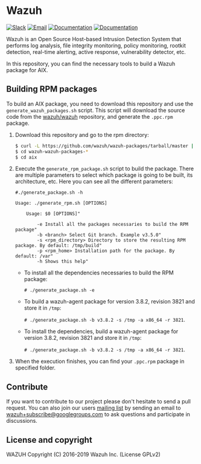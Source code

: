 Wazuh
=====

[![Slack](https://img.shields.io/badge/slack-join-blue.svg)](https://wazuh.com/community/join-us-on-slack/)
[![Email](https://img.shields.io/badge/email-join-blue.svg)](https://groups.google.com/forum/#!forum/wazuh)
[![Documentation](https://img.shields.io/badge/docs-view-green.svg)](https://documentation.wazuh.com)
[![Documentation](https://img.shields.io/badge/web-view-green.svg)](https://wazuh.com)

Wazuh is an Open Source Host-based Intrusion Detection System that performs log analysis, file integrity monitoring, policy monitoring, rootkit detection, real-time alerting, active response, vulnerability detector, etc.

In this repository, you can find the necessary tools to build a Wazuh package for AIX.

## Building RPM packages

To build an AIX package, you need to download this repository and use the `generate_wazuh_packages.sh` script. This script will download the source code from the [wazuh/wazuh](https://github.com/wazuh/wazuh) repository, and generate the `.ppc.rpm` package.

1. Download this repository and go to the rpm directory:
    ```bash
    $ curl -L https://github.com/wazuh/wazuh-packages/tarball/master | tar zx 
    $ cd wazuh-wazuh-packages-*
    $ cd aix
    ```

2. Execute the `generate_rpm_package.sh` script to build the package. There are multiple parameters to select which package is going to be built, its architecture, etc. Here you can see all the different parameters:
    ```shellsession
    #./generate_package.sh -h

    Usage: ./generate_rpm.sh [OPTIONS]

        Usage: $0 [OPTIONS]"
  
            -e Install all the packages necessaries to build the RPM package"
            -b <branch> Select Git branch. Example v3.5.0"
            -s <rpm_directory> Directory to store the resulting RPM package. By default: /tmp/build"
            -p <rpm_home> Installation path for the package. By default: /var"
            -h Shows this help"
    ```
    * To install all the dependencies necessaries to build the RPM package:

        `# ./generate_package.sh -e`
    * To build a wazuh-agent package for version 3.8.2, revision 3821 and store it in `/tmp`:

        `# ./generate_package.sh -b v3.8.2 -s /tmp -a x86_64 -r 3821`.
    * To install the dependencies, build a wazuh-agent package for version 3.8.2, revision 3821 and store it in `/tmp`:

        `# ./generate_package.sh -b v3.8.2 -s /tmp -a x86_64 -r 3821`.
    
3. When the execution finishes, you can find your `.ppc.rpm` package in specified folder.

## Contribute

If you want to contribute to our project please don't hesitate to send a pull request. You can also join our users [mailing list](https://groups.google.com/d/forum/wazuh) by sending an email to [wazuh+subscribe@googlegroups.com](mailto:wazuh+subscribe@googlegroups.com) to ask questions and participate in discussions.

## License and copyright

WAZUH
Copyright (C) 2016-2019 Wazuh Inc.  (License GPLv2)

